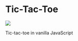 # Tic-Tac-Toe

<img src="https://github.com/michaelkolesidis/tic-tac-toe/blob/main/tic-tac-toe.png">

Tic-tac-toe in vanilla JavaScript
